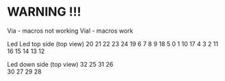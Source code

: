 
# WARNING !!!
Via - macros not working
Vial - macros work

Led
Led top side (top view)
20 21 22 23 24
19  6  7  8  9
18  5  0  1 10
17  4  3  2 11
16 15 14 13 12

Led down side (top view)
   32  25
31        26  
30        27
   29  28 


